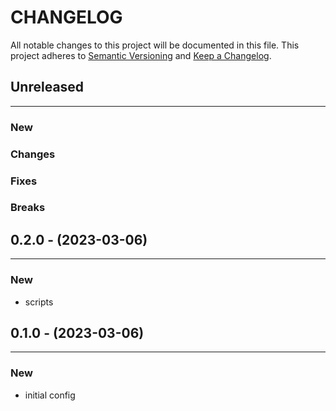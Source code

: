 # CHANGELOG

All notable changes to this project will be documented in this file.
This project adheres to [Semantic Versioning](http://semver.org/) and [Keep a Changelog](http://keepachangelog.com/).



## Unreleased
---

### New

### Changes

### Fixes

### Breaks


## 0.2.0 - (2023-03-06)
---

### New
* scripts


## 0.1.0 - (2023-03-06)
---

### New
* initial config


